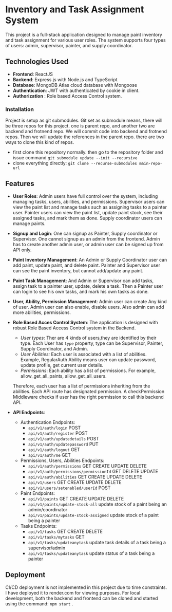 # Inventory and Task Assignment System

This project is a full-stack application designed to manage paint inventory and task assignment for various user roles. The system supports four types of users: admin, supervisor, painter, and supply coordinator.

## Technologies Used

- **Frontend**: ReactJS
- **Backend**: Express.js with Node.js and TypeScript
- **Database**: MongoDB Atlas cloud database with Mongoose
- **Authentication**: JWT with authenticated by cookie in client.
- **Authorization** : Role based Access Control system.

### Installation
Project is setup as git submodules. Git set as submodule means, there will be three repos for this project. one is parent repo, and another two are backend and frotnend repo. We will commit code into backend and frotnend repos. Then we will update the references in the parent repo. 
there are two ways to clone this kind of repos.
- first clone this repository normally. then go to the repository folder and issue command `git submodule update --init --recursive`
- clone everything directly: `git clone --recurse-submodules main-repo-url`

## Features

- **User Roles**: Admin users have full control over the system, including managing tasks, users, abilities, and permissions. Supervisor users can view the paint list and manage tasks such as assigning tasks to a painter user. Painter users can view the paint list, update paint stock, see their assigned tasks, and mark them as done. Supply coordinator users can manage paints.
- **Signup and Login**: One can signup as Painter, Supply coordinator or Supervisor. One cannot signup as an admin from the frontend. Admin has to create another admin user, or admin user can be signed up from API only.
- **Paint Inventory Management**: An Admin or Supply Coordinator user can add paint, update paint, and delete paint. Painter and Supervisor user can see the paint inventory, but cannot add/update any paint.
- **Paint Task Management**: And Admin or Supervisor can add tasks, assign task to a painter user, update, delete a task. Then a Painter user can login to see his own tasks, and mark his own tasks as done.
- **User, Ability, Permission Management**: Admin user can create Any kind of user. Admin user can also enable, disable users. Also admin can add more abilities, permissions.

- **Role Based Acces Control System**: The application is designed with robust Role Based Access Control system in the Backend. 
  - *User types:* Ther are 4 kinds of users,they are identified by their type. Each User has `type` property, type can be Supervisor, Painter, Supply Coordinator, and Admin. 
  - *User Abilities:* Each user is associated with a list of abilities. Example, RegularAuth Ability means user can update password, update profile, get current user details.
  - *Permissions*: Each ability has a list of permissions. For example, allow_get_all_paints, allow_get_all_users.
  
  Therefore, each user has a list of permissions inheriting from the abilities. Each API route has designated permission. A checkPermission Middleware checks if user has the right permission to call this backend API.

- **API Endpoints**:
  - Authentication Endpoints:
    - `api/v1/auth/login` POST
    - `api/v1/auth/register` POST
    - `api/v1/auth/updatedetails` POST
    - `api/v1/auth/updatepassword` PUT
    - `api/v1/auth/logout` GET
    - `api/v1/auth/me` GET
  - Permissions, Users, Abilities Endpoints:
    - `api/v1/auth/permissions` GET CREATE UPDATE DELETE
    - `api/v1/auth/permissions/permissionId` GET DELETE UPDATE
    - `api/v1/auth/abilities` GET CREATE UPDATE DELETE
    - `api/v1/users` GET CREATE UPDATE DELETE
    - `api/v1/users/setenabled/userId` POST
  - Paint Endpoints:
    - `api/v1/paints` GET CREATE UPDATE DELETE
    - `api/v1/paints/update-stock-all` update stock of a paint being an admin/coordinator
    - `api/v1/paints/update-stock-assigned` update stock of a paint being a painter
  - Tasks Endpoints:
    - `api/v1/tasks` GET CREATE DELETE
    - `api/v1/tasks/mytasks` GET
    - `api/v1/tasks/updateanytask` update task details of a task being a supervisor/admin
    - `api/v1/tasks/updateanytask` update status of a task being a painter

## Deployment

CI/CD deployment is not implemented in this project due to time constraints. I have deployed it to render.com for viewing purposes. For local development, both the backend and frontend can be cloned and started using the command:
`npm start` .

